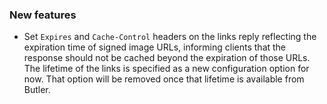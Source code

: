 ### New features

- Set `Expires` and `Cache-Control` headers on the links reply reflecting the expiration time of signed image URLs, informing clients that the response should not be cached beyond the expiration of those URLs. The lifetime of the links is specified as a new configuration option for now. That option will be removed once that lifetime is available from Butler.
